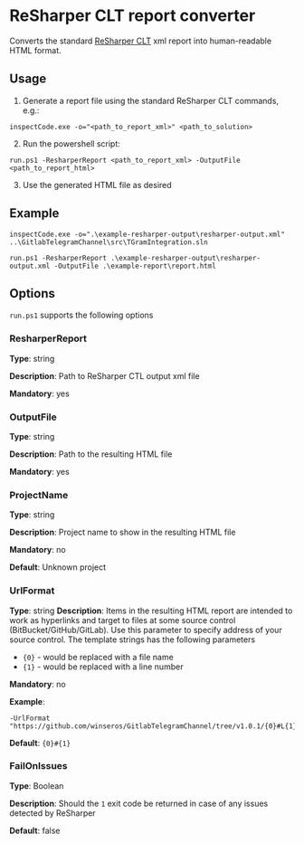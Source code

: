 # ReSharper CLT report converter

Converts the standard [ReSharper CLT](https://www.jetbrains.com/resharper/download/#section=resharper-clt) xml report into human-readable HTML format. 

## Usage
1) Generate a report file using the standard ReSharper CLT commands, e.g.:

```
inspectCode.exe -o="<path_to_report_xml>" <path_to_solution>
```

2) Run the powershell script:
```
run.ps1 -ResharperReport <path_to_report_xml> -OutputFile <path_to_report_html>
```

3) Use the generated HTML file as desired

## Example

```
inspectCode.exe -o=".\example-resharper-output\resharper-output.xml" ..\GitlabTelegramChannel\src\TGramIntegration.sln

run.ps1 -ResharperReport .\example-resharper-output\resharper-output.xml -OutputFile .\example-report\report.html
```

## Options
`run.ps1` supports the following options

### ResharperReport
**Type**: string

**Description**: Path to ReSharper CTL output xml file

**Mandatory**: yes

### OutputFile
**Type**: string

**Description**: Path to the resulting HTML file

**Mandatory**: yes

### ProjectName
**Type**: string

**Description**: Project name to show in the resulting HTML file

**Mandatory**: no

**Default**: Unknown project

### UrlFormat
**Type**: string
**Description**: Items in the resulting HTML report are intended to work as hyperlinks and target to files at some source control (BitBucket/GitHub/GitLab). Use this parameter to specify address of your source control. The template strings has the following parameters 
* `{0}` - would be replaced with a file name
* `{1}` - would be replaced with a line number

**Mandatory**: no

**Example**: 
```
-UrlFormat "https://github.com/winseros/GitlabTelegramChannel/tree/v1.0.1/{0}#L{1}"
```
**Default**: `{0}#{1}`

### FailOnIssues
**Type**: Boolean

**Description**: Should the `1` exit code be returned in case of any issues detected by ReSharper

**Default**: false